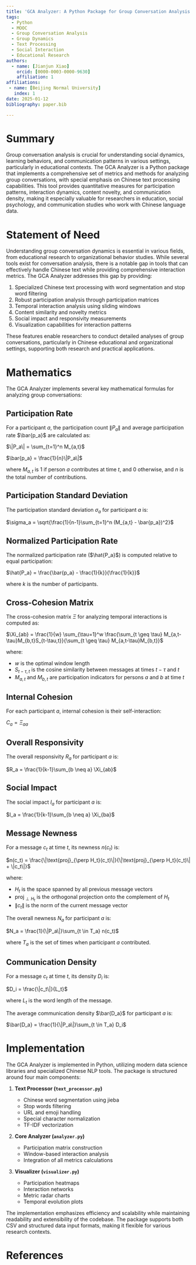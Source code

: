 ```yaml
---
title: 'GCA Analyzer: A Python Package for Group Conversation Analysis with Focus on Chinese Text'
tags:
  - Python
  - MOOC
  - Group Conversation Analysis
  - Group Dynamics
  - Text Processing
  - Social Interaction
  - Educational Research
authors:
  - name: [Jianjun Xiao]
    orcid: [0000-0003-0000-9630]
    affiliation: 1
affiliations:
 - name: [Beijing Normal University]
   index: 1
date: 2025-01-12
bibliography: paper.bib

---
```


# Summary

Group conversation analysis is crucial for understanding social dynamics, learning behaviors, and communication patterns in various settings, particularly in educational contexts. The GCA Analyzer is a Python package that implements a comprehensive set of metrics and methods for analyzing group conversations, with special emphasis on Chinese text processing capabilities. This tool provides quantitative measures for participation patterns, interaction dynamics, content novelty, and communication density, making it especially valuable for researchers in education, social psychology, and communication studies who work with Chinese language data.

# Statement of Need

Understanding group conversation dynamics is essential in various fields, from educational research to organizational behavior studies. While several tools exist for conversation analysis, there is a notable gap in tools that can effectively handle Chinese text while providing comprehensive interaction metrics. The GCA Analyzer addresses this gap by providing:

1. Specialized Chinese text processing with word segmentation and stop word filtering
2. Robust participation analysis through participation matrices
3. Temporal interaction analysis using sliding windows
4. Content similarity and novelty metrics
5. Social impact and responsivity measurements
6. Visualization capabilities for interaction patterns

These features enable researchers to conduct detailed analyses of group conversations, particularly in Chinese educational and organizational settings, supporting both research and practical applications.

# Mathematics

The GCA Analyzer implements several key mathematical formulas for analyzing group conversations:

## Participation Rate
For a participant $a$, the participation count $\|P_a\|$ and average participation rate $\bar{p_a}$ are calculated as:

$\|P_a\| = \sum_{t=1}^n M_{a,t}$

$\bar{p_a} = \frac{1}{n}\|P_a\|$

where $M_{a,t}$ is 1 if person $a$ contributes at time $t$, and 0 otherwise, and $n$ is the total number of contributions.

## Participation Standard Deviation
The participation standard deviation $\sigma_a$ for participant $a$ is:

$\sigma_a = \sqrt{\frac{1}{n-1}\sum_{t=1}^n (M_{a,t} - \bar{p_a})^2}$

## Normalized Participation Rate
The normalized participation rate ($\hat{P_a}$) is computed relative to equal participation:

$\hat{P_a} = \frac{\bar{p_a} - \frac{1}{k}}{\frac{1}{k}}$

where $k$ is the number of participants.

## Cross-Cohesion Matrix
The cross-cohesion matrix $\Xi$ for analyzing temporal interactions is computed as:

$\Xi_{ab} = \frac{1}{w} \sum_{\tau=1}^w \frac{\sum_{t \geq \tau} M_{a,t-\tau}M_{b,t}S_{t-\tau,t}}{\sum_{t \geq \tau} M_{a,t-\tau}M_{b,t}}$

where:
- $w$ is the optimal window length
- $S_{t-\tau,t}$ is the cosine similarity between messages at times $t-\tau$ and $t$
- $M_{a,t}$ and $M_{b,t}$ are participation indicators for persons $a$ and $b$ at time $t$

## Internal Cohesion
For each participant $a$, internal cohesion is their self-interaction:

$C_a = \Xi_{aa}$

## Overall Responsivity
The overall responsivity $R_a$ for participant $a$ is:

$R_a = \frac{1}{k-1}\sum_{b \neq a} \Xi_{ab}$

## Social Impact
The social impact $I_a$ for participant $a$ is:

$I_a = \frac{1}{k-1}\sum_{b \neq a} \Xi_{ba}$

## Message Newness
For a message $c_t$ at time $t$, its newness $n(c_t)$ is:

$n(c_t) = \frac{\|\text{proj}_{\perp H_t}(c_t)\|}{\|\text{proj}_{\perp H_t}(c_t)\| + \|c_t\|}$

where:
- $H_t$ is the space spanned by all previous message vectors
- $\text{proj}_{\perp H_t}$ is the orthogonal projection onto the complement of $H_t$
- $\|c_t\|$ is the norm of the current message vector

The overall newness $N_a$ for participant $a$ is:

$N_a = \frac{1}{\|P_a\|}\sum_{t \in T_a} n(c_t)$

where $T_a$ is the set of times when participant $a$ contributed.

## Communication Density
For a message $c_t$ at time $t$, its density $D_i$ is:

$D_i = \frac{\|c_t\|}{L_t}$

where $L_t$ is the word length of the message.

The average communication density $\bar{D_a}$ for participant $a$ is:

$\bar{D_a} = \frac{1}{\|P_a\|}\sum_{t \in T_a} D_i$

# Implementation

The GCA Analyzer is implemented in Python, utilizing modern data science libraries and specialized Chinese NLP tools. The package is structured around four main components:

1. **Text Processor (`text_processor.py`)**
   - Chinese word segmentation using jieba
   - Stop words filtering
   - URL and emoji handling
   - Special character normalization
   - TF-IDF vectorization

2. **Core Analyzer (`analyzer.py`)**
   - Participation matrix construction
   - Window-based interaction analysis
   - Integration of all metrics calculations

3. **Visualizer (`visualizer.py`)**
   - Participation heatmaps
   - Interaction networks
   - Metric radar charts
   - Temporal evolution plots

The implementation emphasizes efficiency and scalability while maintaining readability and extensibility of the codebase. The package supports both CSV and structured data input formats, making it flexible for various research contexts.

# References
